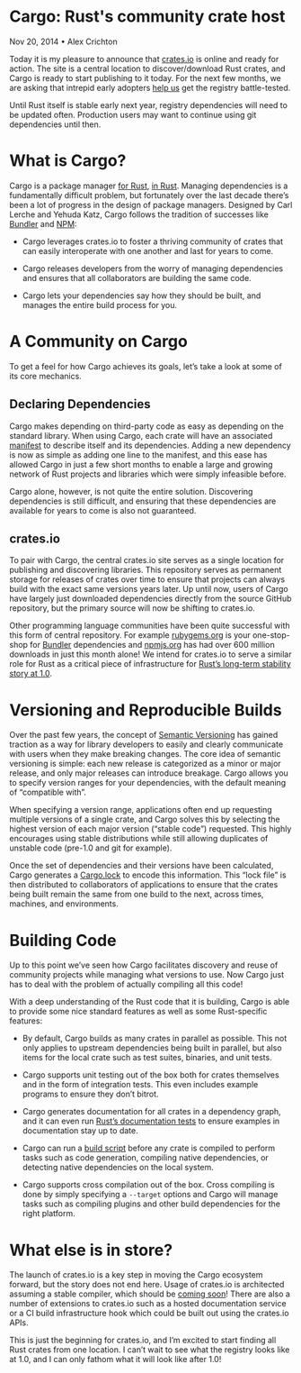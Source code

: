 Cargo: Rust's community crate host
==================================
Nov 20, 2014 • Alex Crichton

Today it is my pleasure to announce that [crates.io](https://crates.io) is online and ready for action. The site is a central location to discover/download Rust crates, and Cargo is ready to start publishing to it today. For the next few months, we are asking that intrepid early adopters [help us](http://doc.crates.io/crates-io.html) get the registry battle-tested.

Until Rust itself is stable early next year, registry dependencies will need to be updated often. Production users may want to continue using git dependencies until then.

# What is Cargo?
Cargo is a package manager [for Rust](http://www.rust-lang.org), [in Rust](https://github.com/rust-lang/cargo). Managing dependencies is a fundamentally difficult problem, but fortunately over the last decade there’s been a lot of progress in the design of package managers. Designed by Carl Lerche and Yehuda Katz, Cargo follows the tradition of successes like [Bundler](http://bundler.io) and [NPM](https://www.npmjs.org):

- Cargo leverages crates.io to foster a thriving community of crates that can easily interoperate with one another and last for years to come.

- Cargo releases developers from the worry of managing dependencies and ensures that all collaborators are building the same code.

- Cargo lets your dependencies say how they should be built, and manages the entire build process for you.

# A Community on Cargo

To get a feel for how Cargo achieves its goals, let’s take a look at some of its core mechanics.

## Declaring Dependencies

Cargo makes depending on third-party code as easy as depending on the standard library. When using Cargo, each crate will have an associated [manifest](http://doc.crates.io/manifest.html) to describe itself and its dependencies. Adding a new dependency is now as simple as adding one line to the manifest, and this ease has allowed Cargo in just a few short months to enable a large and growing network of Rust projects and libraries which were simply infeasible before.

Cargo alone, however, is not quite the entire solution. Discovering dependencies is still difficult, and ensuring that these dependencies are available for years to come is also not guaranteed.

## crates.io

To pair with Cargo, the central crates.io site serves as a single location for publishing and discovering libraries. This repository serves as permanent storage for releases of crates over time to ensure that projects can always build with the exact same versions years later. Up until now, users of Cargo have largely just downloaded dependencies directly from the source GitHub repository, but the primary source will now be shifting to crates.io.

Other programming language communities have been quite successful with this form of central repository. For example [rubygems.org](http://rubygems.org) is your one-stop-shop for [Bundler](http://bundler.io) dependencies and [npmjs.org](https://www.npmjs.org) has had over 600 million downloads in just this month alone! We intend for crates.io to serve a similar role for Rust as a critical piece of infrastructure for [Rust’s long-term stability story at 1.0](http://blog.rust-lang.org/2014/10/30/Stability.html).

# Versioning and Reproducible Builds

Over the past few years, the concept of [Semantic Versioning](http://semver.org) has gained traction as a way for library developers to easily and clearly communicate with users when they make breaking changes. The core idea of semantic versioning is simple: each new release is categorized as a minor or major release, and only major releases can introduce breakage. Cargo allows you to specify version ranges for your dependencies, with the default meaning of “compatible with”.

When specifying a version range, applications often end up requesting multiple versions of a single crate, and Cargo solves this by selecting the highest version of each major version (“stable code”) requested. This highly encourages using stable distributions while still allowing duplicates of unstable code (pre-1.0 and git for example).

Once the set of dependencies and their versions have been calculated, Cargo generates a [Cargo.lock](http://doc.crates.io/guide.html#cargo.toml-vs-cargo.lock) to encode this information. This “lock file” is then distributed to collaborators of applications to ensure that the crates being built remain the same from one build to the next, across times, machines, and environments.

# Building Code

Up to this point we’ve seen how Cargo facilitates discovery and reuse of community projects while managing what versions to use. Now Cargo just has to deal with the problem of actually compiling all this code!

With a deep understanding of the Rust code that it is building, Cargo is able to provide some nice standard features as well as some Rust-specific features:

- By default, Cargo builds as many crates in parallel as possible. This not only applies to upstream dependencies being built in parallel, but also items for the local crate such as test suites, binaries, and unit tests.

- Cargo supports unit testing out of the box both for crates themselves and in the form of integration tests. This even includes example programs to ensure they don’t bitrot.

- Cargo generates documentation for all crates in a dependency graph, and it can even run [Rust’s documentation tests](http://doc.rust-lang.org/rustdoc.html#testing-the-documentation) to ensure examples in documentation stay up to date.

- Cargo can run a [build script](http://doc.crates.io/build-script.html) before any crate is compiled to perform tasks such as code generation, compiling native dependencies, or detecting native dependencies on the local system.

- Cargo supports cross compilation out of the box. Cross compiling is done by simply specifying a `--target` options and Cargo will manage tasks such as compiling plugins and other build dependencies for the right platform.

# What else is in store?

The launch of crates.io is a key step in moving the Cargo ecosystem forward, but the story does not end here. Usage of crates.io is architected assuming a stable compiler, which should be [coming soon](http://blog.rust-lang.org/2014/09/15/Rust-1.0.html)! There are also a number of extensions to crates.io such as a hosted documentation service or a CI build infrastructure hook which could be built out using the crates.io APIs.

This is just the beginning for crates.io, and I’m excited to start finding all Rust crates from one location. I can’t wait to see what the registry looks like at 1.0, and I can only fathom what it will look like after 1.0!
